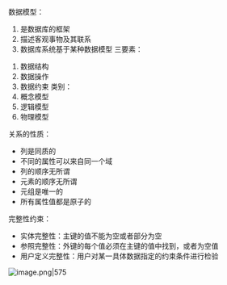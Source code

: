 数据模型：
1) 是数据库的框架
2) 描述客观事物及其联系
3) 数据库系统基于某种数据模型
三要素：
1. 数据结构
2. 数据操作
3. 数据约束
类别：
1. 概念模型
2. 逻辑模型
3. 物理模型

关系的性质：
- 列是同质的
- 不同的属性可以来自同一个域
- 列的顺序无所谓
- 元素的顺序无所谓
- 元组是唯一的
- 所有属性值都是原子的

完整性约束：
- 实体完整性：主键的值不能为空或者部分为空
- 参照完整性：外键的每个值必须在主键的值中找到，或者为空值
- 用户定义完整性：用户对某一具体数据指定的约束条件进行检验

![image.png|575](https://cdn.jsdelivr.net/gh/BlackJack0083/image@main/img/20240514160449.png)


